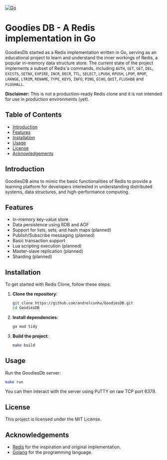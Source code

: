 [![Go](https://github.com/andrelcunha/GoodiesDB/actions/workflows/go.yml/badge.svg)](https://github.com/andrelcunha/GoodiesDB/actions/workflows/go.yml)
# Goodies DB - A Redis implementation in Go

GoodiesDb started as a Redis implementation written in Go, serving as an educational project to learn and understand the inner workings of Redis, a popular in-memory data structure store. The current state of the project implements a subset of Redis's commands, including `AUTH`, `SET`, `GET`, `DEL`, `EXISTS`, `SETNX`, `EXPIRE`, `INCR`, `DECR`, `TTL`, `SELECT`, `LPUSH`, `RPUSH`, `LPOP`, `RPOP`, `LRANGE`, `LTRIM`, `RENAME`, `TYPE`, `KEYS`, `INFO`, `PING`, `ECHO`, `QUIT`, `FLUSHDB` and `FLUSHALL`.

**Disclaimer:** This is not a production-ready Redis clone and it is not intended for use in production environments (yet).



## Table of Contents
- [Introduction](#introduction)
- [Features](#features)
- [Installation](#installation)
- [Usage](#usage)
- [License](#license)
- [Acknowledgements](#acknowledgements)

## Introduction
GoodiesDB aims to mimic the basic functionalities of Redis to provide a learning platform for developers interested in understanding distributed systems, data structures, and high-performance computing.

## Features
- In-memory key-value store
- Data persistence using RDB and AOF
- Support for lists, sets, and hash maps (planned)
- Publish/Subscribe messaging (planned)
- Basic transaction support 
- Lua scripting execution (planned)
- Master-slave replication (planned)
- Sharding (planned)

## Installation
To get started with Redis Clone, follow these steps:

1. **Clone the repository**:
    ```bash
    git clone https://github.com/andrelcunha/GoodiesDB.git
    cd GoodiesDB
    ```

2. **Install dependencies**:
    ```bash
    go mod tidy
    ```

3. **Build the project**:
    ```bash
    make build
    ```

## Usage
Run the GoodiesDb server:

```bash
make run
```
You can then interact with the server using PuTTY on raw TCP port 6379.

## License
This project is licensed under the MIT License.

## Acknowledgements
- [Redis](https://redis.io/documentation) for the inspiration and original implementation.
- [Golang](https://golang.org/) for the programming language.
